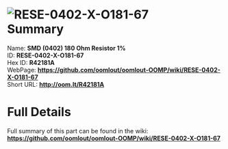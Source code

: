 
![RESE-0402-X-O181-67](https://github.com/oomlout/oomlout-OOMP/blob/master/parts/RESE-0402-X-O181-67/RESE-0402-X-O181-67_420.jpg)   
Summary
=================
  
Name: __SMD (0402) 180 Ohm Resistor 1%__    
ID: __RESE-0402-X-O181-67__   
Hex ID: __R42181A__   
WebPage: __https://github.com/oomlout/oomlout-OOMP/wiki/RESE-0402-X-O181-67__   
Short URL: __http://oom.lt/R42181A__   

Full Details
==========================
Full summary of this part can be found in the wiki:   
__https://github.com/oomlout/oomlout-OOMP/wiki/RESE-0402-X-O181-67__    

